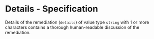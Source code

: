 # Details - Specification

Details of the remediation (`details`) of value type `string` with 1 or more characters contains a thorough
human-readable discussion of the remediation.
